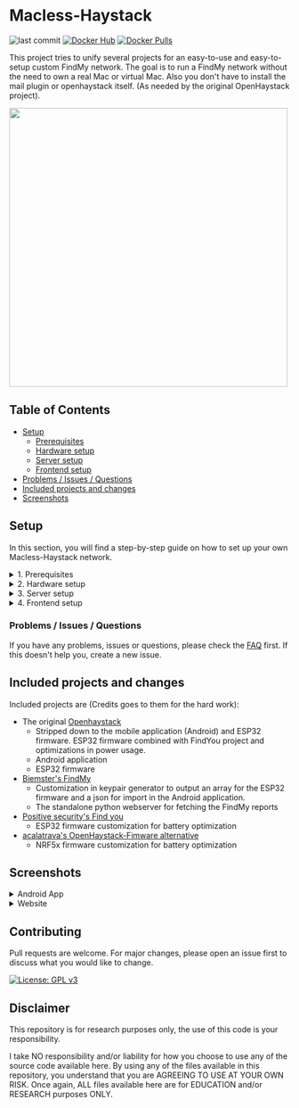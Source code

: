 # Macless-Haystack

![last commit](https://img.shields.io/github/last-commit/dchristl/macless-haystack)
[![Docker Hub](https://img.shields.io/badge/Docker%20Hub-Info-blue)](https://hub.docker.com/r/christld/macless-haystack)
[![Docker Pulls](https://img.shields.io/docker/pulls/christld/macless-haystack)](https://hub.docker.com/r/christld/macless-haystack)



This project tries to unify several projects for an easy-to-use and easy-to-setup custom FindMy network. The goal is to run a FindMy network without the need to own a real Mac or virtual Mac. Also you don't have to install the mail plugin or openhaystack itself. (As needed by the original OpenHaystack project).

<img src="images/dashboard_web.png" width="500" />

## Table of Contents

- [Setup](#setup)
  - [Prerequisites](#prerequisites)
  - [Hardware setup](#hardware-setup)
  - [Server setup](#server-setup)
  - [Frontend setup](#frontend-setup)
- [Problems / Issues / Questions](#problems--issues--questions)
- [Included projects and changes](#included-projects-and-changes)
- [Screenshots](#screenshots)

## Setup

In this section, you will find a step-by-step guide on how to set up your own Macless-Haystack network.

<details><summary>1. Prerequisites</summary>

## Prerequisites

- [Docker](https://www.docker.com/) installed
- [Python3](https://www.python.org/) and [pip3](https://pypi.org/project/pip/) installed
- Apple-ID with 2FA enabled. Only sms/text message as second factor is supported!

---

</details>

<details><summary>2. Hardware setup</summary>

## Hardware setup

1. Head over to the [releases](https://github.com/dchristl/macless-haystack/releases/latest) section and download `generate_keys.py` and your needed firmware (ESP32 or NRF5x) zip file.

2. Execute the `generate_keys.py` script to generate your keypair. (Note: dependency `cryptography` is needed. Install it with `pip install cryptography`)

3. Unzip the firmware and flash it to your device (see [Install ESP32-firmware with your key](firmware/ESP32/README.md) or [Install NRF5x-firmware with your key](firmware/nrf5x/README.md))

###### Note: In general, any OpenHaystack-compatible device or its firmware is also compatible with Macless-Haystack (i.e. [the ST17H66](https://github.com/biemster/FindMy/tree/main/Lenze_ST17H66)). Typically, only the Base64-encoded advertisement key is required, which can be found in the .keys file after key generation

---

</details>

<details><summary>3. Server setup</summary>

## Server setup

1. Create a new docker network

```bash
docker network create mh-network
```

2. Install [Anisette Server](https://github.com/Dadoum/anisette-v3-server):

```bash
docker run -d --restart always --name anisette -p 6969:6969 --volume anisette-v3_data:/home/Alcoholic/.config/anisette-v3/lib/ --network mh-network dadoum/anisette-v3-server
```

3. Start and set up your Macless Haystack endpoint in interactive mode:

```bash
docker run -it --restart unless-stopped --name macless-haystack -p 6176:6176 --volume mh_data:/app/endpoint/data --network mh-network christld/macless-haystack
```

###### You will be asked for your Apple-ID, password and your 2FA. If you see `serving at port 6176 over HTTP` you have all set up correctly

4. Restart your server now in background by restarting it in an other terminal

```bash
docker restart macless-haystack
```

---

</details>

<details><summary>4. Frontend setup</summary>

## Frontend setup

You can either use the frontend provided by GitHub, host the webserver for yourself or use the Android application

- *Optional*: Mobile: Install application
- *Optional*: Host: Browse to [Github Page](https://dchristl.github.io/macless-haystack/) (s. [Notes on SSL usage](FAQ.md#how-can-i-use-ssl-if-the-endpoint-runs-on-another-machine-than-the-ui))
- Import PREFIX_devices.json to your application
- If you run the frontend not on the same machine as your endpoint, you have to configure your Url in the settings

---

</details>

### Problems / Issues / Questions

If you have any problems, issues or questions, please check the [FAQ](FAQ.md) first. If this doesn't help you, create a new issue.

## Included projects and changes

Included projects are (Credits goes to them for the hard work):

- The original [Openhaystack](https://github.com/seemoo-lab/openhaystack)
  - Stripped down to the mobile application (Android) and ESP32 firmware. ESP32 firmware combined with FindYou project and optimizations in power usage.
  - Android application
  - ESP32 firmware
- [Biemster's FindMy](https://github.com/biemster/FindMy)
  - Customization in keypair generator to output an array for the ESP32 firmware and a json for import in the Android application.
  - The standalone python webserver for fetching the FindMy reports
- [Positive security's Find you](https://github.com/positive-security/find-you)
  - ESP32 firmware customization for battery optimization
- [acalatrava's OpenHaystack-Fimware alternative](https://github.com/acalatrava/openhaystack-firmware)
  - NRF5x firmware customization for battery optimization

## Screenshots

<details><summary>Android App</summary>

### Android

![Dashboard](images/history_mobile.png)
![Dashboard](images/history_mobile_2.png)
![Dashboard](images/accessories_mobile.png)
![Dashboard](images/settings_mobile.png)

</details>

<details><summary>Website</summary>

### Web

![Dashboard](images/history_web.png)
![Dashboard](images/history_web_light.png)
![Dashboard](images/accessories_web.png)

</details>

## Contributing

Pull requests are welcome. For major changes, please open an issue first to discuss what you would like to change.

[![License: GPL v3](https://img.shields.io/badge/License-GPLv3-blue.svg)](https://www.gnu.org/licenses/gpl-3.0)

## Disclaimer

This repository is for research purposes only, the use of this code is your responsibility.

I take NO responsibility and/or liability for how you choose to use any of the source code available here. By using any of the files available in this repository, you understand that you are AGREEING TO USE AT YOUR OWN RISK. Once again, ALL files available here are for EDUCATION and/or RESEARCH purposes ONLY.
